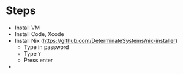 # Steps

- Install VM
- Install Code, Xcode
- Install Nix (<https://github.com/DeterminateSystems/nix-installer>)
  - Type in password
  - Type `Y`
  - Press enter
- 